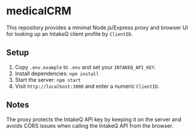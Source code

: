 # medicalCRM

This repository provides a minimal Node.js/Express proxy and browser UI for looking up an IntakeQ client profile by `ClientID`.

## Setup

1. Copy `.env.example` to `.env` and set your `INTAKEQ_API_KEY`.
2. Install dependencies: `npm install`
3. Start the server: `npm start`
4. Visit `http://localhost:3000` and enter a numeric `ClientID`.

## Notes

The proxy protects the IntakeQ API key by keeping it on the server and avoids CORS issues when calling the IntakeQ API from the browser.
